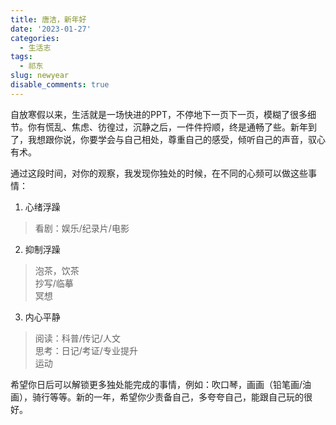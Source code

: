 ```yaml
---
title: 唐洁，新年好
date: '2023-01-27'
categories:
  - 生活志
tags:
  - 祁东
slug: newyear
disable_comments: true
---
```



自放寒假以来，生活就是一场快进的PPT，不停地下一页下一页，模糊了很多细节。你有慌乱、焦虑、彷徨过，沉静之后，一件件捋顺，终是通畅了些。新年到了，我想跟你说，你要学会与自己相处，尊重自己的感受，倾听自己的声音，驭心有术。

通过这段时间，对你的观察，我发现你独处的时候，在不同的心频可以做这些事情：
1. 心绪浮躁
> 看剧：娱乐/纪录片/电影

2. 抑制浮躁
> 泡茶，饮茶    
> 抄写/临摹    
> 冥想    

3. 内心平静
> 阅读：科普/传记/人文    
> 思考：日记/考证/专业提升    
> 运动    

希望你日后可以解锁更多独处能完成的事情，例如：吹口琴，画画（铅笔画/油画），骑行等等。新的一年，希望你少责备自己，多夸夸自己，能跟自己玩的很好。


